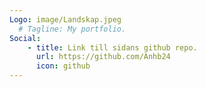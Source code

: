 ```yaml
---
Logo: image/Landskap.jpeg
  # Tagline: My portfolio.
Social:
    - title: Link till sidans github repo.
      url: https://github.com/Anhb24
      icon: github
---
```


